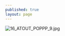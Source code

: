 ```yaml
---
published: true
layout: page
---
```

![16_ATOUT_POPPP_9.jpg]({{site.baseurl}}/data/images/16/atouts/16_ATOUT_POPPP_9.jpg)
